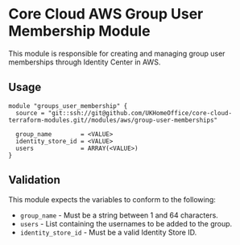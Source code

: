 # Core Cloud AWS Group User Membership Module

This module is responsible for creating and managing group user memberships through Identity Center in AWS.

## Usage

```hcl
module "groups_user_membership" {
  source = "git::ssh://git@github.com/UKHomeOffice/core-cloud-terraform-modules.git//modules/aws/group-user-memberships"

  group_name        = <VALUE>
  identity_store_id = <VALUE>
  users             = ARRAY(<VALUE>)
}
```

## Validation

This module expects the variables to conform to the following:
- `group_name` - Must be a string between 1 and 64 characters.
- `users` - List containing the usernames to be added to the group.
- `identity_store_id` - Must be a valid Identity Store ID.
